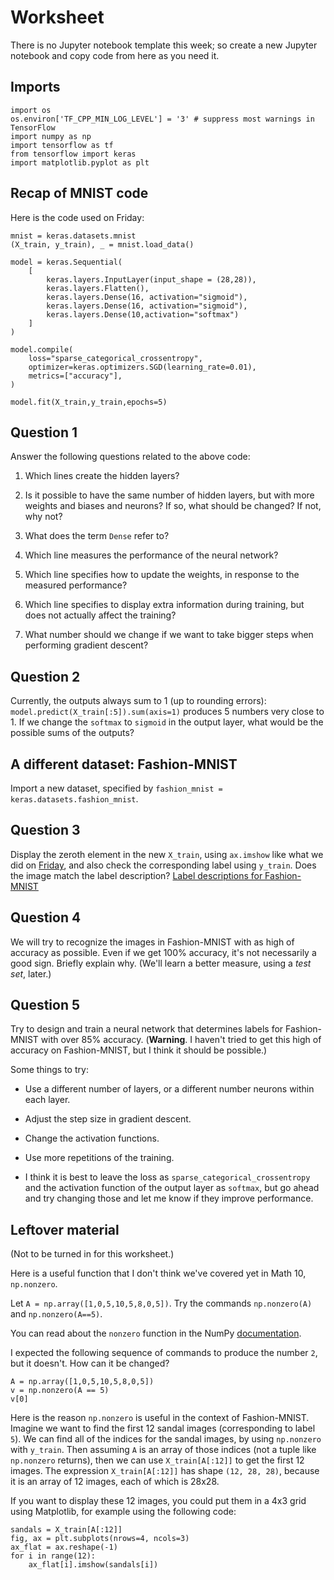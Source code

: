 # Worksheet

There is no Jupyter notebook template this week; so create a new Jupyter notebook and copy code from here as you need it.

## Imports

```
import os
os.environ['TF_CPP_MIN_LOG_LEVEL'] = '3' # suppress most warnings in TensorFlow
import numpy as np
import tensorflow as tf
from tensorflow import keras
import matplotlib.pyplot as plt
```

## Recap of MNIST code

Here is the code used on Friday:

```
mnist = keras.datasets.mnist
(X_train, y_train), _ = mnist.load_data()

model = keras.Sequential(
    [
        keras.layers.InputLayer(input_shape = (28,28)),
        keras.layers.Flatten(),
        keras.layers.Dense(16, activation="sigmoid"),
        keras.layers.Dense(16, activation="sigmoid"),
        keras.layers.Dense(10,activation="softmax")
    ]
)

model.compile(
    loss="sparse_categorical_crossentropy", 
    optimizer=keras.optimizers.SGD(learning_rate=0.01),
    metrics=["accuracy"],
)

model.fit(X_train,y_train,epochs=5)
```

## Question 1

Answer the following questions related to the above code:


1. Which lines create the hidden layers?

1. Is it possible to have the same number of hidden layers, but with more weights and biases and neurons?  If so, what should be changed?  If not, why not?

1. What does the term `Dense` refer to?

1. Which line measures the performance of the neural network?

1. Which line specifies how to update the weights, in response to the measured performance?

1. Which line specifies to display extra information during training, but does not actually affect the training?

1. What number should we change if we want to take bigger steps when performing gradient descent?



## Question 2

Currently, the outputs always sum to 1 (up to rounding errors):  `model.predict(X_train[:5]).sum(axis=1)` produces 5 numbers very close to 1.  If we change the `softmax` to `sigmoid` in the output layer, what would be the possible sums of the outputs?

## A different dataset: Fashion-MNIST

Import a new dataset, specified by `fashion_mnist = keras.datasets.fashion_mnist`.

## Question 3

Display the zeroth element in the new `X_train`, using `ax.imshow` like what we did on [Friday](Week8-Friday.ipynb), and also check the corresponding label using `y_train`.  Does the image match the label description? [Label descriptions for Fashion-MNIST](https://keras.io/api/datasets/fashion_mnist/)

## Question 4

We will try to recognize the images in Fashion-MNIST with as high of accuracy as possible.  Even if we get 100% accuracy, it's not necessarily a good sign.  Briefly explain why.  (We'll learn a better measure, using a *test set*, later.)

## Question 5

Try to design and train a neural network that determines labels for Fashion-MNIST with over 85% accuracy.  (**Warning**.  I haven't tried to get this high of accuracy on Fashion-MNIST, but I think it should be possible.)

Some things to try:

* Use a different number of layers, or a different number neurons within each layer.

* Adjust the step size in gradient descent.

* Change the activation functions.

* Use more repetitions of the training.

* I think it is best to leave the loss as `sparse_categorical_crossentropy` and the activation function of the output layer as `softmax`, but go ahead and try changing those and let me know if they improve performance.

## Leftover material

(Not to be turned in for this worksheet.)

Here is a useful function that I don't think we've covered yet in Math 10, `np.nonzero`.

Let `A = np.array([1,0,5,10,5,8,0,5])`.   Try the commands `np.nonzero(A)` and `np.nonzero(A==5)`.

You can read about the `nonzero` function in the NumPy [documentation](https://numpy.org/doc/stable/reference/generated/numpy.nonzero.html).

I expected the following sequence of commands to produce the number `2`, but it doesn't.  How can it be changed?

```
A = np.array([1,0,5,10,5,8,0,5])
v = np.nonzero(A == 5)
v[0]
```

Here is the reason `np.nonzero` is useful in the context of Fashion-MNIST.  Imagine we want to find the first 12 sandal images (corresponding to label `5`).  We can find all of the indices for the sandal images, by using `np.nonzero` with `y_train`.  Then assuming `A` is an array of those indices (not a tuple like `np.nonzero` returns), then we can use `X_train[A[:12]]` to get the first 12 images.  The expression `X_train[A[:12]]` has shape `(12, 28, 28)`, because it is an array of 12 images, each of which is 28x28.

If you want to display these 12 images, you could put them in a 4x3 grid using Matplotlib, for example using the following code:

```
sandals = X_train[A[:12]]
fig, ax = plt.subplots(nrows=4, ncols=3)
ax_flat = ax.reshape(-1)
for i in range(12):
    ax_flat[i].imshow(sandals[i])
```